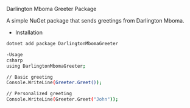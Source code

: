 Darlington Mboma Greeter Package

A simple NuGet package that sends greetings from Darlington Mboma.

- Installation
```bash
dotnet add package DarlingtonMbomaGreeter

-Usage
csharp
using DarlingtonMbomaGreeter;

// Basic greeting
Console.WriteLine(Greeter.Greet());

// Personalized greeting
Console.WriteLine(Greeter.Greet("John"));